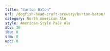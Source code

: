 ```yaml
---
title: "Burton Baton"
url: /dogfish-head-craft-brewery/burton-baton/
category: North American Ale
style: American-Style Pale Ale
abv: 10
ibu: 0
srm: 0
upc: 0
---
```



